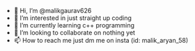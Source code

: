 - 👋 Hi, I’m @malikgaurav626
- 👀 I’m interested in just straight up coding
- 🌱 I’m currently learning c++ programming
- 💞️ I’m looking to collaborate on nothing yet
- 📫 How to reach me just dm me on insta (id: malik_aryan_58)

<!---
malikgaurav626/malikgaurav626 is a ✨ special ✨ repository because its `README.md` (this file) appears on your GitHub profile.
You can click the Preview link to take a look at your changes.
--->
